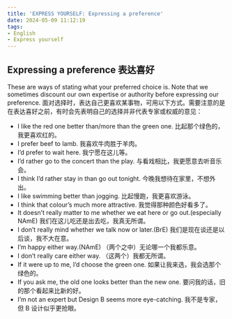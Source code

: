 ```yaml
---
title: 'EXPRESS YOURSELF: Expressing a preference'
date: 2024-05-09 11:12:19
tags:
- English
- Express yourself
---
```


## Expressing a preference 表达喜好
These are ways of stating what your preferred choice is. Note that we sometimes discount our own expertise or authority before expressing our preference. 面对选择时，表达自己更喜欢某事物，可用以下方式。需要注意的是在表达喜好之前，有时会先表明自己的选择并非代表专家或权威的意见：
- I like the red one better than/more than the green one. 
比起那个绿色的，我更喜欢红的。
- I prefer beef to lamb. 
我喜欢牛肉胜于羊肉。
- I’d prefer to wait here. 
我宁愿在这儿等。
- I’d rather go to the concert than the play. 
与看戏相比，我更愿意去听音乐会。
- I think I’d rather stay in than go out tonight. 
今晚我想待在家里，不想外出。
- I like swimming better than jogging. 
比起慢跑，我更喜欢游泳。
- I think that colour’s much more attractive. 
我觉得那种颜色好看多了。
- It doesn’t really matter to me whether we eat here or go out.(especially NAmE) 
我们在这儿吃还是出去吃，我真无所谓。
- I don’t really mind whether we talk now or later.(BrE) 
我们是现在谈还是以后谈，我不大在意。
- I’m happy either way.(NAmE) 
（两个之中）无论哪一个我都乐意。
- I don’t really care either way. 
（这两个）我都无所谓。
- If it were up to me, I’d choose the green one. 
如果让我来选，我会选那个绿色的。
- If you ask me, the old one looks better than the new one. 
要问我的话，旧的那个看起来比新的好。
- I’m not an expert but Design B seems more eye-catching. 
我不是专家，但 B 设计似乎更抢眼。

